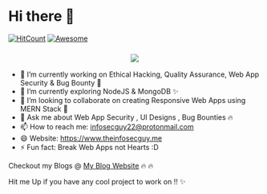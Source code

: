 # Hi there 👋


[![HitCount](http://hits.dwyl.com/theinfosecguy/theinfosecguy.svg)](http://hits.dwyl.com/theinfosecguy/theinfosecguy)
[![Awesome](https://awesome.re/badge-flat2.svg)](https://awesome.re)

<h3 align="center">
<img src="https://cdn.rawgit.com/odb/official-bash-logo/master/assets/Logos/Identity/PNG/BASH_logo-transparent-bg-color.png">
</h3>


- 🔭 I’m currently working on Ethical Hacking, Quality Assurance, Web App Security & Bug Bounty 🌟
- 🌱 I’m currently exploring NodeJS & MongoDB ✨ 
- 👯 I’m looking to collaborate on creating Responsive Web Apps using MERN Stack 📝
- 💬 Ask me about Web App Security , UI Designs , Bug Bounties 🔥 
- 📫 How to reach me: infosecguy22@protonmail.com
- 😄 Website: https://www.theinfosecguy.me
- ⚡ Fun fact: Break Web Apps not Hearts :D

Checkout my Blogs @ [My Blog Website](https://blog.theinfosecguy.me) 🔥 🔥 
 
Hit me Up if you have any cool project to work on !! ✨ 

